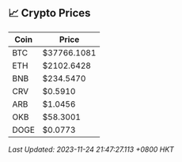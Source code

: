 ## 📈 Crypto Prices

| Coin | Price |
| ---- | ----- |
| BTC | $37766.1081 |
| ETH | $2102.6428 |
| BNB | $234.5470 |
| CRV | $0.5910 |
| ARB | $1.0456 |
| OKB | $58.3001 |
| DOGE | $0.0773 |

_Last Updated: 2023-11-24 21:47:27.113 +0800 HKT_